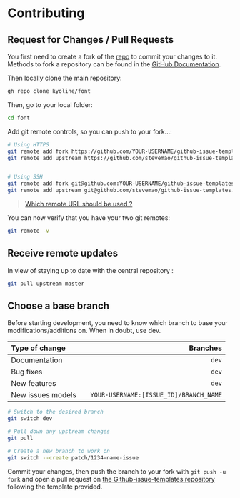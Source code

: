 # Contributing

## Request for Changes / Pull Requests
You first need to create a fork of the [repo](https://github.com/kyoline/font) to commit your changes to it. Methods to fork a repository can be found in the [GitHub Documentation](https://docs.github.com/en/get-started/quickstart/fork-a-repo).

Then locally clone the main repository:

```sh
gh repo clone kyoline/font
```

Then, go to your local folder:

```sh
cd font
```

Add git remote controls, so you can push to your fork...:

```sh
# Using HTTPS
git remote add fork https://github.com/YOUR-USERNAME/github-issue-templates.git
git remote add upstream https://github.com/stevemao/github-issue-templates.git


# Using SSH
git remote add fork git@github.com:YOUR-USERNAME/github-issue-templates.git
git remote add upstream git@github.com/stevemao/github-issue-templates.git
```

> [Which remote URL should be used ?](https://docs.github.com/en/get-started/getting-started-with-git/about-remote-repositories)

You can now verify that you have your two git remotes:

```sh
git remote -v
```

## Receive remote updates
In view of staying up to date with the central repository :

```sh
git pull upstream master
```

## Choose a base branch
Before starting development, you need to know which branch to base your modifications/additions on. When in doubt, use dev.

| Type of change                |           | Branches                               |
| :------------------           |:---------:| --------------------------------------:|
| Documentation                 |           | `dev`                                  |
| Bug fixes                     |           | `dev`                                  |
| New features                  |           | `dev`                                  |
| New issues models             |           | `YOUR-USERNAME:[ISSUE_ID]/BRANCH_NAME` |

```sh
# Switch to the desired branch
git switch dev

# Pull down any upstream changes
git pull

# Create a new branch to work on
git switch --create patch/1234-name-issue
```

Commit your changes, then push the branch to your fork with `git push -u fork` and open a pull request on [the Github-issue-templates repository](https://github.com/stevemao/github-issue-templates/) following the template provided.
